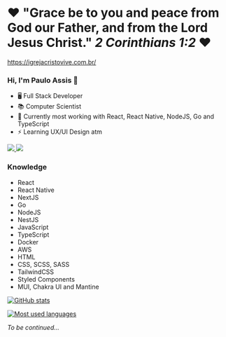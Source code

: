# ❤️ **"Grace be to you and peace from God our Father, and from the Lord Jesus Christ." *2 Corinthians 1:2*** ❤️

https://igrejacristovive.com.br/

### Hi, I'm Paulo Assis 👋

  - 🖥️ Full Stack Developer
  - 📚 Computer Scientist
  - 🌱 Currently most working with React, React Native, NodeJS, Go and TypeScript
  - ⚡ Learning UX/UI Design atm

<div> 
  <a href = "mailto:fhlpassis@gmail.com" target="_blank">
    <img src="https://img.shields.io/badge/Gmail-D14836?style=for-the-badge&logo=gmail&logoColor=white">
  </a>
  <a href="https://www.linkedin.com/in/fhlpassis" target="_blank">
    <img src="https://img.shields.io/badge/-LinkedIn-%230077B5?style=for-the-badge&logo=linkedin&logoColor=white" target="_blank">
  </a>
</div>

### Knowledge

   - React
   - React Native
   - NextJS
   - Go
   - NodeJS
   - NestJS
   - JavaScript
   - TypeScript
   - Docker
   - AWS
   - HTML
   - CSS, SCSS, SASS
   - TailwindCSS
   - Styled Components
   - MUI, Chakra UI and Mantine

[![GitHub stats](https://github-readme-stats.vercel.app/api?username=fhlpassis&count_private=true&show_icons=trueinclude_all_commits=false&theme=dark)](https://github.com/fhlpassis/github-readme-stats)

[![Most used languages](https://github-readme-stats.vercel.app/api/top-langs/?username=fhlpassis&&langs_count=10&layout=compact&theme=dark)](https://github.com/fhlpassis/github-readme-stats)


*To be continued...*
